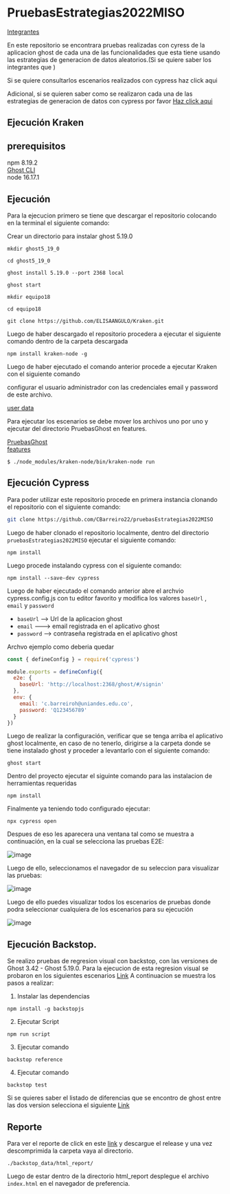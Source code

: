 # PruebasEstrategias2022MISO

<a href="https://github.com/CBarreiro22/PruebasAutomatizadasSoftwareMISOFinal2022/wiki">Integrantes</a>

En este repositorio se encontrara pruebas realizadas con cyress de la aplicacion ghost de cada una de las funcionalidades que esta tiene usando las estrategias de generacion de datos aleatorios.(Si se quiere saber los integrantes que )

Si se quiere consultarlos escenarios realizados con cypress haz click aqui <a href="#"></a>

Adicional, si se quieren saber como se realizaron cada una de las estrategias de generacion de datos con cypress por favor <a href="https://github.com/CBarreiro22/pruebasEstrategias2022MISO/wiki/Generacion_de_datos">Haz click aqui</a>

## Ejecución Kraken

## prerequisitos 

npm 8.19.2
<br/> 
[Ghost CLI](https://ghost.org/docs/ghost-cli/)
<br/>
node 16.17.1

## Ejecución

Para la ejecucion primero se tiene que descargar el repositorio colocando en la terminal el siguiente comando:


Crear un directorio para instalar ghost 5.19.0
```shell
mkdir ghost5_19_0
```
```shell
cd ghost5_19_0
```

```shell
ghost install 5.19.0 --port 2368 local
```
```shell
ghost start
```

```shell
mkdir equipo18
```

```shell
cd equipo18
```

```shell
git clone https://github.com/ELISAANGULO/Kraken.git
```
Luego de haber descargado el repositorio procedera a ejecutar el siguiente comando dentro de la carpeta descargada

```shell
npm install kraken-node -g
```

Luego de haber ejecutado el comando anterior procede a ejecutar Kraken con el siguiente comando

configurar el usuario administrador con las credenciales email y password de este archivo.

[user data](Kraken/features/web/step_definitions/pages_object/userData.js)

Para ejecutar los escenarios se debe mover los archivos uno por uno y ejecutar del directorio PruebasGhost en features.

[PruebasGhost](Kraken/PruebasGhost)
</br>
[features](Kraken/features)


```shell
$ ./node_modules/kraken-node/bin/kraken-node run
```

## Ejecución Cypress
Para poder utilizar este repositorio procede en primera instancia clonando el repositorio con el siguiente comando:

```bash
git clone https://github.com/CBarreiro22/pruebasEstrategias2022MISO
```

Luego de haber clonado el repositorio localmente, dentro del directorio ```pruebasEstrategias2022MISO```  ejecutar el siguiente comando:

```
npm install
```

 Luego procede instalando cypress con el siguiente comando:

```
npm install --save-dev cypress
```

Luego de haber ejecutado el comando anterior abre el archvio cypress.config.js con tu editor favorito y modifica los valores ```baseUrl``` , ```email``` y ```password```
* ```baseUrl``` --> Url de la aplicacion ghost
* ```email``` ---> email registrada en el aplicativo ghost
* ```password``` --> contraseña registrada en el aplicativo ghost

Archvo ejemplo como deberia quedar

```javascript
const { defineConfig } = require('cypress')

module.exports = defineConfig({
  e2e: {
    baseUrl: 'http://localhost:2368/ghost/#/signin'
  },
  env: {
    email: 'c.barreiroh@uniandes.edu.co',
    password: 'Q123456789'
  }
})
```

Luego de realizar la configuración, verificar que se tenga arriba el aplicativo ghost localmente, en caso de no tenerlo, dirigirse a la carpeta donde se tiene instalado ghost y proceder a levantarlo con el siguiente comando:

```shell
ghost start
```

Dentro del proyecto ejecutar el siguinte comando para las instalacion de herramientas requeridas

```shell
npm install
```

Finalmente ya teniendo todo configurado ejecutar:
```
npx cypress open
```

Despues de eso les aparecera una ventana tal como se muestra a continuación, en la cual se selecciona las pruebas E2E:

![image](https://user-images.githubusercontent.com/111206402/201262734-c9471dee-94d6-46d2-8b24-5f52cb09c6b4.png)

Luego de ello, seleccionamos el navegador de su seleccion para visualizar las pruebas:

![image](https://user-images.githubusercontent.com/111206402/201262973-1d10e796-ec91-43d4-a139-892a5a396325.png)

Luego de ello puedes visualizar todos los escenarios de pruebas donde podra seleccionar cualquiera de los escenarios para su ejecución

![image](https://user-images.githubusercontent.com/111206402/201263210-1159d642-66b1-4d92-bfc6-27a09d30b958.png)

## Ejecución Backstop.

Se realizo pruebas de regresion visual con backstop, con las versiones de Ghost 3.42 - Ghost 5.19.0. Para la ejecucion de esta regresion visual se probaron en los siguientes escenarios <a href="https://github.com/CBarreiro22/PruebasAutomatizadasSoftwareMISOFinal2022/wiki/Escenarios-implementados-en-BackStop">Link</a>
 A continuacion se muestra los pasos a realizar:
 1. Instalar las dependencias

```shell
npm install -g backstopjs
```

2. Ejecutar Script

```shell
npm run script
```

3. Ejecutar comando

```shell
backstop reference
```

4. Ejecutar comando

```shell
backstop test
```

Si se quieres saber el listado de diferencias que se encontro de ghost entre las dos version selecciona el siguiente <a href="https://github.com/CBarreiro22/PruebasAutomatizadasSoftwareMISOFinal2022/wiki/Regression-Backstop-JS-listado-de-diferencias-encontradas-Ghost-3.42---Ghost-5.19.0">Link</a>


## Reporte

Para ver el reporte de click en este [link](https://github.com/david-lyon-uniandes/PRUEBAS_REGRESION_GHOST_KRAKEN/releases/tag/v.1.1.0) y descargue el release y una vez descomprimida la carpeta vaya al directorio.

```shell
./backstop_data/html_report/
```

Luego de estar dentro de la directorio html_report desplegue el archivo ```index.html``` en el navegador de preferencia.

